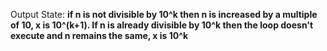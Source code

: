 Output State: **if n is not divisible by 10^k then n is increased by a multiple of 10, x is 10^(k+1). If n is already divisible by 10^k then the loop doesn't execute and n remains the same, x is 10^k**
